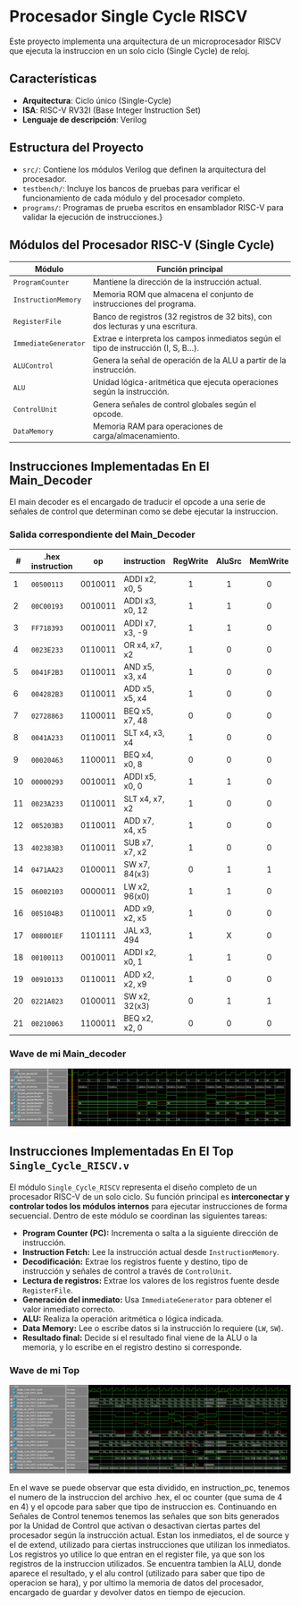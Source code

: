 # Procesador Single Cycle RISCV

Este proyecto implementa una arquitectura de  un microprocesador RISCV que ejecuta la instruccion en un solo ciclo (Single Cycle) de reloj. 

## Características

- **Arquitectura**: Ciclo único (Single-Cycle)
- **ISA**: RISC-V RV32I (Base Integer Instruction Set)
- **Lenguaje de descripción**: Verilog


## Estructura del Proyecto

- `src/`: Contiene los módulos Verilog que definen la arquitectura del procesador.
- `testbench/`: Incluye los bancos de pruebas para verificar el funcionamiento de cada módulo y del procesador completo.
- `programs/`: Programas de prueba escritos en ensamblador RISC-V para validar la ejecución de instrucciones.}

## Módulos del Procesador RISC-V (Single Cycle)

| Módulo              | Función principal                                                                 |
|---------------------|------------------------------------------------------------------------------------|
| `ProgramCounter`    | Mantiene la dirección de la instrucción actual.                                   |
| `InstructionMemory` | Memoria ROM que almacena el conjunto de instrucciones del programa.               |
| `RegisterFile`      | Banco de registros (32 registros de 32 bits), con dos lecturas y una escritura.   |
| `ImmediateGenerator`| Extrae e interpreta los campos inmediatos según el tipo de instrucción (I, S, B…).|
| `ALUControl`        | Genera la señal de operación de la ALU a partir de la instrucción.                |
| `ALU`               | Unidad lógica-aritmética que ejecuta operaciones según la instrucción.            |
| `ControlUnit`       | Genera señales de control globales según el opcode.                               |
| `DataMemory`        | Memoria RAM para operaciones de carga/almacenamiento.                             |

## Instrucciones Implementadas En El Main_Decoder
El main decoder es el encargado de traducir el opcode a una serie de señales de control que determinan como se debe ejecutar la instruccion.

### Salida correspondiente del Main_Decoder
| # | .hex instruction |   op    |     instruction      | RegWrite | AluSrc | MemWrite | ResultSrc | Branch | Jump | ImmSrc | ALUOP |
|---|------------------|---------|----------------------|:--------:|:------:|:--------:|:---------:|:------:|:----:|:------:|:-----:|
| 1 | `00500113`       | 0010011 | ADDI x2, x0, 5       |    1     |   1    |    0     |    00     |   0    |  0   |  00    |  11   |
| 2 | `00C00193`       | 0010011 | ADDI x3, x0, 12      |    1     |   1    |    0     |    00     |   0    |  0   |  00    |  11   |
| 3 | `FF718393`       | 0010011 | ADDI x7, x3, -9      |    1     |   1    |    0     |    00     |   0    |  0   |  00    |  11   |
| 4 | `0023E233`       | 0110011 | OR   x4, x7, x2      |    1     |   0    |    0     |    00     |   0    |  0   |   X    |  10   |
| 5 | `0041F2B3`       | 0110011 | AND  x5, x3, x4      |    1     |   0    |    0     |    00     |   0    |  0   |   X    |  10   |
| 6 | `004282B3`       | 0110011 | ADD  x5, x5, x4      |    1     |   0    |    0     |    00     |   0    |  0   |   X    |  10   |
| 7 | `02728863`       | 1100011 | BEQ  x5, x7, 48      |    0     |   0    |    0     |    X      |   1    |  0   |  10    |  01   |
| 8 | `0041A233`       | 0110011 | SLT  x4, x3, x4      |    1     |   0    |    0     |    00     |   0    |  0   |   X    |  10   |
| 9 | `00020463`       | 1100011 | BEQ  x4, x0, 8       |    0     |   0    |    0     |    X      |   1    |  0   |  10    |  01   |
|10 | `00000293`       | 0010011 | ADDI x5, x0, 0       |    1     |   1    |    0     |    00     |   0    |  0   |  00    |  11   |
|11 | `0023A233`       | 0110011 | SLT  x4, x7, x2      |    1     |   0    |    0     |    00     |   0    |  0   |   X    |  10   |
|12 | `005203B3`       | 0110011 | ADD  x7, x4, x5      |    1     |   0    |    0     |    00     |   0    |  0   |   X    |  10   |
|13 | `402383B3`       | 0110011 | SUB  x7, x7, x2      |    1     |   0    |    0     |    00     |   0    |  0   |   X    |  10   |
|14 | `0471AA23`       | 0100011 | SW   x7, 84(x3)      |    0     |   1    |    1     |    X      |   0    |  0   |  01    |  00   |
|15 | `06002103`       | 0000011 | LW   x2, 96(x0)      |    1     |   1    |    0     |    01     |   0    |  0   |  00    |  00   |
|16 | `005104B3`       | 0110011 | ADD  x9, x2, x5      |    1     |   0    |    0     |    00     |   0    |  0   |   X    |  10   |
|17 | `008001EF`       | 1101111 | JAL  x3, 494         |    1     |   X    |    0     |    10     |   0    |  1   |  11    |  XX   |
|18 | `00100113`       | 0010011 | ADDI x2, x0, 1       |    1     |   1    |    0     |    00     |   0    |  0   |  00    |  11   |
|19 | `00910133`       | 0110011 | ADD  x2, x2, x9      |    1     |   0    |    0     |    00     |   0    |  0   |   X    |  10   |
|20 | `0221A023`       | 0100011 | SW   x2, 32(x3)      |    0     |   1    |    1     |    X      |   0    |  0   |  01    |  00   |
|21 | `00210063`       | 1100011 | BEQ  x2, x2, 0       |    0     |   0    |    0     |    X      |   1    |  0   |  10    |  01   |


### Wave de mi Main_decoder
![alt text](image.png)

## Instrucciones Implementadas En El Top `Single_Cycle_RISCV.v`

El módulo `Single_Cycle_RISCV` representa el diseño completo de un procesador RISC-V de un solo ciclo. Su función principal es **interconectar y controlar todos los módulos internos** para ejecutar instrucciones de forma secuencial. Dentro de este módulo se coordinan las siguientes tareas:

- **Program Counter (PC):** Incrementa o salta a la siguiente dirección de instrucción.
- **Instruction Fetch:** Lee la instrucción actual desde `InstructionMemory`.
- **Decodificación:** Extrae los registros fuente y destino, tipo de instrucción y señales de control a través de `ControlUnit`.
- **Lectura de registros:** Extrae los valores de los registros fuente desde `RegisterFile`.
- **Generación del inmediato:** Usa `ImmediateGenerator` para obtener el valor inmediato correcto.
- **ALU:** Realiza la operación aritmética o lógica indicada.
- **Data Memory:** Lee o escribe datos si la instrucción lo requiere (`LW`, `SW`).
- **Resultado final:** Decide si el resultado final viene de la ALU o la memoria, y lo escribe en el registro destino si corresponde.

### Wave de mi Top
![alt text](image-1.png)

En el wave se puede observar que esta dividido, en instruction_pc, tenemos el numero de la instruccion del archivo .hex, el oc counter (que suma de 4 en 4) y el opcode para saber que tipo de instruccion es.
Continuando en Señales de Control tenemos tenemos las señales que son bits generados por la Unidad de Control que activan o desactivan ciertas partes del procesador según la instrucción actual. Estan los inmediatos, el de source y el de extend, utilizado para ciertas instrucciones que utilizan los inmediatos. Los registros yo utilice lo que entran en el register file, ya que son los registros de la instruccion utilizados. Se encuentra tambien la ALU, donde aparece el resultado, y el alu control (utilizado para saber que tipo de operacion se hara), y por ultimo la memoria de datos del procesador, encargado de guardar y devolver datos en tiempo de ejecucion. 